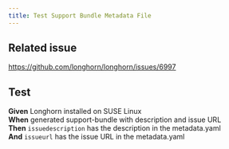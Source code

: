 ```yaml
---
title: Test Support Bundle Metadata File
---
```


## Related issue
https://github.com/longhorn/longhorn/issues/6997

## Test

**Given** Longhorn installed on SUSE Linux  
**When** generated support-bundle with description and issue URL  
**Then** `issuedescription` has the description in the metadata.yaml  
**And** `issueurl` has the issue URL in the metadata.yaml  
